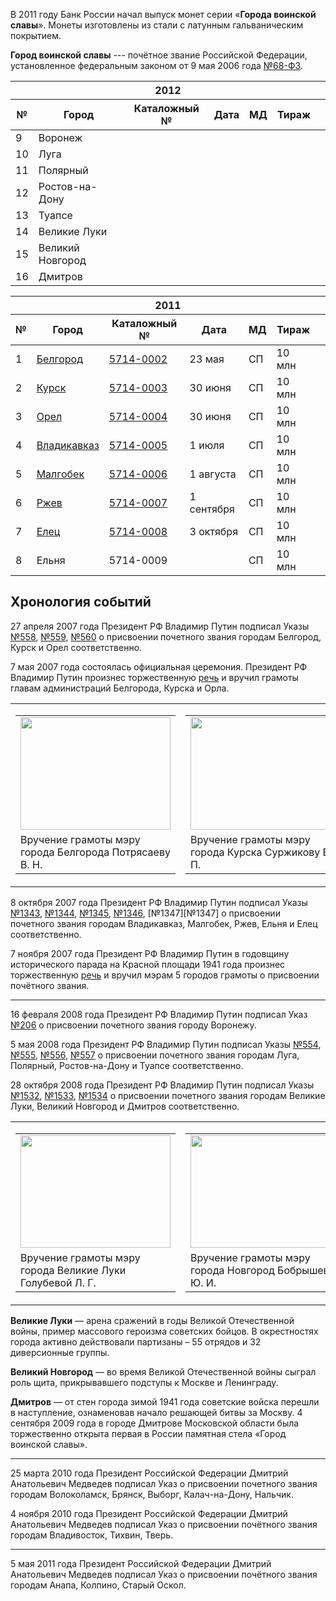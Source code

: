 В 2011 году Банк России начал выпуск монет серии «__Города воинской славы__». Монеты изготовлены из стали с латунным гальваническим покрытием.

__Город воинской славы__ --- почётное звание Российской Федерации, установленное федеральным законом от 9 мая 2006 года [№68-ФЗ](http://document.kremlin.ru/doc.asp?ID=033628).

<table class="series">

<thead>
<tr>
   <th class="year" colspan="7">2012</th>
</tr>
<tr>
   <th class="col1">№</th>
   <th>Город</th>
   <th class="col3">Каталожный №</th>
   <th class="col4">Дата</th>
   <th class="col5">МД</th>
   <th class="col6">Тираж</th>
   <th class="col7"></th>
</tr>
</thead>

<tbody>
<tr>
   <td>9</td>
   <td class="col2">Воронеж</td>
   <td></td>
   <td></td>
   <td></td>
   <td></td>
   <td class="red" />
</tr>
<tr>
   <td>10</td>
   <td class="col2">Луга</td>
   <td></td>
   <td></td>
   <td></td>
   <td></td>
   <td class="red" />
</tr>
<tr>
   <td>11</td>
   <td class="col2">Полярный</td>
   <td></td>
   <td></td>
   <td></td>
   <td></td>
   <td class="red" />
</tr>
<tr>
   <td>12</td>
   <td class="col2">Ростов-на-Дону</td>
   <td></td>
   <td></td>
   <td></td>
   <td></td>
   <td class="red" />
</tr>
<tr>
   <td>13</td>
   <td class="col2">Туапсе</td>
   <td></td>
   <td></td>
   <td></td>
   <td></td>
   <td class="red" />
</tr>
<tr>
   <td>14</td>
   <td class="col2">Великие Луки</td>
   <td></td>
   <td></td>
   <td></td>
   <td></td>
   <td class="red" />
</tr>
<tr>
   <td>15</td>
   <td class="col2">Великий Новгород</td>
   <td></td>
   <td></td>
   <td></td>
   <td></td>
   <td class="red" />
</tr>
<tr>
   <td>16</td>
   <td class="col2">Дмитров</td>
   <td></td>
   <td></td>
   <td></td>
   <td></td>
   <td class="red" />
</tr>
</tbody>
</table>

<table class="series">

<thead>
<tr>
   <th class="year" colspan="7">2011</th>
</tr>
<tr>
   <th class="col1">№</th>
   <th>Город</th>
   <th class="col3">Каталожный №</th>
   <th class="col4">Дата</th>
   <th class="col5">МД</th>
   <th class="col6">Тираж</th>
   <th class="col7"></th>
</tr>
</thead>

<tbody>
<tr>
   <td>1</td>
   <td class="col2"><a href="belgorod/">Белгород</a></td>
   <td><a href="http://cbr.ru/bank-notes_coins/base_of_memorable_coins/coins1.asp?cat_num=5714-0002">5714-0002</a></td>
   <td>23 мая</td>
   <td>СП</td>
   <td>10 млн</td>
   <td class="green" />
</tr>
<tr>
   <td>2</td>
   <td class="col2"><a href="kursk/">Курск</a></td>
   <td><a href="http://cbr.ru/bank-notes_coins/base_of_memorable_coins/coins1.asp?cat_num=5714-0003">5714-0003</a></td>
   <td>30 июня</td>
   <td>СП</td>
   <td>10 млн</td>
   <td class="green" />
</tr>
<tr>
   <td>3</td>
   <td class="col2"><a href="orel/">Орел</a></td>
   <td><a href="http://cbr.ru/bank-notes_coins/base_of_memorable_coins/coins1.asp?cat_num=5714-0004">5714-0004</a></td>
   <td>30 июня</td>
   <td>СП</td>
   <td>10 млн</td>
   <td class="green" />
</tr>
<tr>
   <td>4</td>
   <td class="col2"><a href="vladikavkaz/">Владикавказ</a></td>
   <td><a href="http://cbr.ru/bank-notes_coins/base_of_memorable_coins/coins1.asp?cat_num=5714-0005">5714-0005</a></td>  
   <td>1 июля</td>
   <td>СП</td>
   <td>10 млн</td>
   <td class="red" />
</tr>
<tr>
   <td>5</td>
   <td class="col2"><a href="malgobek/">Малгобек</a></td>
   <td><a href="http://cbr.ru/bank-notes_coins/base_of_memorable_coins/coins1.asp?cat_num=5714-0006">5714-0006</a></td>  
   <td>1 августа</td>
   <td>СП</td>
   <td>10 млн</td>
   <td class="red" />
</tr>
<tr>
   <td>6</td>
   <td class="col2"><a href="rzhev/">Ржев</a></td>
   <td><a href="http://cbr.ru/bank-notes_coins/base_of_memorable_coins/coins1.asp?cat_num=5714-0007">5714-0007</a></td>
   <td>1 сентября</td>
   <td>СП</td>
   <td>10 млн</td>
   <td class="red" />  
</tr>
<tr>
   <td>7</td>
   <td class="col2"><a href="elec/">Елец</a></td>
   <td><a href="http://cbr.ru/bank-notes_coins/base_of_memorable_coins/coins1.asp?cat_num=5714-0008">5714-0008</a></td>
   <td>3 октября</td>
   <td>СП</td>
   <td>10 млн</td>
   <td class="red" />
</tr>
<tr>
   <td>8</td>
   <td class="col2">Ельня</td>
   <td>5714-0009</td>
   <td></td>
   <td>СП</td>
   <td>10 млн</td>
   <td class="red" />
</tr>
</tbody>
</table>

## Хронология событий

27 апреля 2007 года Президент РФ Владимир Путин подписал Указы [№558][2007_№558], [№559][2007_№559], [№560][2007_№560] о присвоении почетного звания городам Белгород, Курск и Орел соответственно.

7 мая 2007 года состоялась официальная церемония. Президент РФ Владимир Путин произнес торжественную [речь][2007_р1] и вручил грамоты главам администраций Белгорода, Курска и Орла.

<table width="100%"><tbody>
<tr> <td width="33%"> <table class="tr-caption-container"><tbody>
<tr><td><a href="http://2.bp.blogspot.com/-7p0d48K18-I/TklWRxl8q-I/AAAAAAAABlU/UAuxjIcXSyg/s1600/7maja2007-ceremonija-belgorod.jpg" imageanchor="1"><img border="0" height="180" src="http://2.bp.blogspot.com/-7p0d48K18-I/TklWRxl8q-I/AAAAAAAABlU/UAuxjIcXSyg/s240/7maja2007-ceremonija-belgorod.jpg" width="240" /></a></td></tr>
<tr><td class="tr-caption">Вручение грамоты мэру<br/>города Белгорода Потрясаеву В. Н.</td></tr>
</tbody></table>
</td> <td width="34%"> <table class="tr-caption-container"><tbody>
<tr><td><a href="http://2.bp.blogspot.com/-_9BNLbHvLQs/TlPglWdmumI/AAAAAAAABlg/XKcUmMxuCpc/s1600/7maja2007-ceremonija-kursk.jpg" imageanchor="1"><img border="0" height="180" src="http://2.bp.blogspot.com/-_9BNLbHvLQs/TlPglWdmumI/AAAAAAAABlg/XKcUmMxuCpc/s240/7maja2007-ceremonija-kursk.jpg" width="240" /></a></td></tr>
<tr><td class="tr-caption">Вручение грамоты мэру<br/>города Курска Суржикову В. П.</td></tr>
</tbody></table>
</td>   <td width="33%"> <table class="tr-caption-container"><tbody>
<tr><td><a href="http://2.bp.blogspot.com/-mH5zCPTLJ3U/TlPglXQoFZI/AAAAAAAABlk/dLFhftmDjuE/s1600/7maja2007-ceremonija-orel.jpg" imageanchor="1"><img border="0" height="180" src="http://2.bp.blogspot.com/-mH5zCPTLJ3U/TlPglXQoFZI/AAAAAAAABlk/dLFhftmDjuE/s240/7maja2007-ceremonija-orel.jpg" width="240" /></a></td></tr>
<tr><td class="tr-caption">Вручение грамоты мэру<br/>города Орла Касьянову А. А.</td></tr>
</tbody></table>
</td>  </tr>
</tbody></table>

8 октября 2007 года Президент РФ Владимир Путин подписал Указы [№1343][2007_№1343], [№1344][2007_№1344], [№1345][2007_№1345], [№1346][2007_№1346], [№1347][№1347] о присвоении почетного звания городам Владикавказ, Малгобек, Ржев, Ельня и Елец соответственно.

7 ноября 2007 года Президент РФ Владимир Путин в годовщину исторического парада на Красной площади 1941 года произнес торжественную [речь][2007_р2] и вручил мэрам 5 городов грамоты о присвоении почётного звания.

[2007_№558]:  http://document.kremlin.ru/doc.asp?ID=039203
[2007_№559]:  http://document.kremlin.ru/doc.asp?ID=039204
[2007_№560]:  http://document.kremlin.ru/doc.asp?ID=039205
[2007_р1]:    http://archive.kremlin.ru/appears/2007/05/07/1730_type82634type122346_127185.shtml

[2007_№1343]: http://document.kremlin.ru/doc.asp?ID=041896
[2007_№1344]: http://document.kremlin.ru/doc.asp?ID=041897
[2007_№1345]: http://document.kremlin.ru/doc.asp?ID=041898
[2007_№1346]: http://document.kremlin.ru/doc.asp?ID=041899
[2007_№1347]: http://document.kremlin.ru/doc.asp?ID=041900
[2007_р2]:    http://archive.kremlin.ru/appears/2007/11/07/1832_type82634type122346_150659.shtml

***

16 февраля 2008 года Президент РФ Владимир Путин подписал Указ [№206][2008_№206] о присвоении почетного звания городу Воронежу.

5 мая 2008 года Президент РФ Владимир Путин подписал Указы [№554][2008_№554], [№555][2008_№555], [№556][2008_№556], [№557][2008_№557] о присвоении почетного звания городам Луга, Полярный, Ростов-на-Дону и Туапсе соответственно.

28 октября 2008 года Президент РФ Владимир Путин подписал Указы [№1532][2008_№1532], [№1533][2008_№1533], [№1534][2008_№1534] о присвоении почетного звания городам Великие Луки, Великий Новгород и Дмитров соответственно.

<table width="100%"><tbody>
<tr> <td width="33%"> <table class="tr-caption-container"><tbody>
<tr><td><a href="http://lh4.googleusercontent.com/-c4strhg5Yq4/TlZuVec4b3I/AAAAAAAABmc/w32VvLiI4Q8/s1600/8dekabrja2008-ceremonija-velikieluki.jpg" imageanchor="1"><img border="0" height="180" src="http://lh4.googleusercontent.com/-c4strhg5Yq4/TlZuVec4b3I/AAAAAAAABmc/w32VvLiI4Q8/s240/8dekabrja2008-ceremonija-velikieluki.jpg" width="240" /></a></td></tr>
<tr><td class="tr-caption">Вручение грамоты мэру<br/>города Великие Луки Голубевой Л. Г.</td></tr>
</tbody></table>
</td> <td width="34%"> <table class="tr-caption-container"><tbody>
<tr><td><a href="http://lh5.googleusercontent.com/-HcB-ZcBnW2U/TlZuVd6dUTI/AAAAAAAABmg/536zNHr8ls4/s1600/8dekabrja2008-ceremonija-novgorod.jpg" imageanchor="1"><img border="0" height="180" src="http://lh5.googleusercontent.com/-HcB-ZcBnW2U/TlZuVd6dUTI/AAAAAAAABmg/536zNHr8ls4/s240/8dekabrja2008-ceremonija-novgorod.jpg" width="240" /></a></td></tr>
<tr><td class="tr-caption">Вручение грамоты мэру<br/>города Новгород Бобрышеву Ю. И.</td></tr>
</tbody></table>
</td>   <td width="33%"> <table class="tr-caption-container"><tbody>
<tr><td><a href="http://lh5.googleusercontent.com/-NjMmj2DufdY/TlZuVcvtQbI/AAAAAAAABmY/6uoDLu0IctM/s1600/8dekabrja2008-ceremonija-dmitrov.jpg" imageanchor="1"><img border="0" height="180" src="http://lh5.googleusercontent.com/-NjMmj2DufdY/TlZuVcvtQbI/AAAAAAAABmY/6uoDLu0IctM/s240/8dekabrja2008-ceremonija-dmitrov.jpg" width="240" /></a></td></tr>
<tr><td class="tr-caption">Вручение грамоты мэру<br/>города Дмитров Гаврилову В. В.</td></tr>
</tbody></table>
</td>  </tr>
</tbody></table>

__Великие Луки__ — арена сражений в годы Великой Отечественной войны, пример массового героизма советских бойцов. В окрестностях города активно действовали партизаны – 55 отрядов и 32 диверсионные группы.

__Великий Новгород__ — во время Великой Отечественной войны сыграл роль щита, прикрывавшего подступы к Москве и Ленинграду.

__Дмитров__ — от стен города зимой 1941 года советские войска перешли в наступление, ознаменовав начало решающей битвы за Москву. 4 сентября 2009 года в городе Дмитрове Московской области была торжественно открыта первая в России памятная стела «Город воинской славы».

[2008_№206]:  http://document.kremlin.ru/doc.asp?ID=044202
[2008_№554]:  http://document.kremlin.ru/doc.asp?ID=045700
[2008_№555]:  http://document.kremlin.ru/doc.asp?ID=045701
[2008_№556]:  http://document.kremlin.ru/doc.asp?ID=045702
[2008_№557]:  http://document.kremlin.ru/doc.asp?ID=045703

[2008_№1532]: http://document.kremlin.ru/doc.asp?ID=048543
[2008_№1533]: http://document.kremlin.ru/doc.asp?ID=048544
[2008_№1534]: http://document.kremlin.ru/doc.asp?ID=048545

***

25 марта 2010 года Президент Российской Федерации Дмитрий Анатольевич Медведев подписал Указ о присвоении почетного звания городам Волоколамск, Брянск, Выборг, Калач-на-Дону, Нальчик. 

4 ноября 2010 года Президент Российской Федерации Дмитрий Анатольевич Медведев подписал Указ о присвоении почётного звания городам Владивосток, Тихвин, Тверь. 

***

5 мая 2011 года Президент Российской Федерации Дмитрий Анатольевич Медведев подписал Указ о присвоении почётного звания городам Анапа, Колпино, Старый Оскол. 

